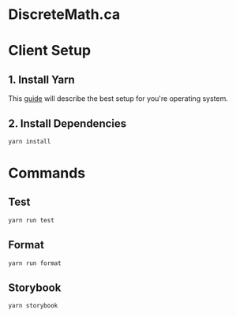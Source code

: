 # DiscreteMath.ca

# Client Setup

## 1. Install Yarn

This [guide](https://classic.yarnpkg.com/en/docs/install/#mac-stable) will describe the best setup for you're operating system.

## 2. Install Dependencies

```bash
yarn install
```

# Commands

## Test

```bash
yarn run test
```

## Format

```bash
yarn run format
```

## Storybook

```bash
yarn storybook
```
